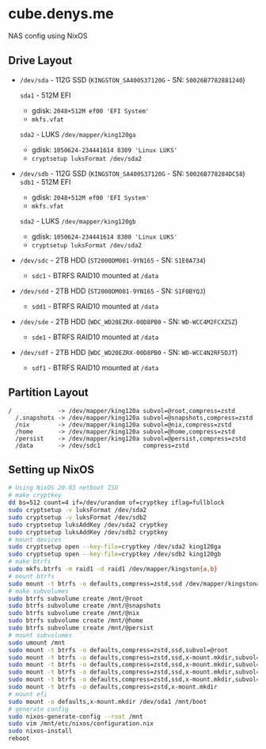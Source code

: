 # cube.denys.me

NAS config using NixOS

## Drive Layout

* `/dev/sda` - 112G SSD (`KINGSTON_SA400S37120G` - SN: `50026B7782881240`)

  `sda1` - 512M EFI
  - gdisk: `2048+512M ef00 'EFI System'`
  - `mkfs.vfat`

  `sda2` - LUKS `/dev/mapper/king120ga`
  - gdisk: `1050624-234441614 8309 'Linux LUKS'`
  - `cryptsetup luksFormat /dev/sda2`

* `/dev/sdb` - 112G SSD (`KINGSTON_SA400S37120G` - SN: `50026B778284DC58`)
  `sdb1` - 512M EFI
  - gdisk: `2048+512M ef00 'EFI System'`
  - `mkfs.vfat`

  `sda2` - LUKS `/dev/mapper/king120gb`
  - gdisk: `1050624-234441614 8300 'Linux LUKS'`
  - `cryptsetup luksFormat /dev/sda2`

* `/dev/sdc` - 2TB HDD (`ST2000DM001-9YN165` - SN: `S1E0A734`)
  - `sdc1` - BTRFS RAID10 mounted at `/data`
* `/dev/sdd` - 2TB HDD (`ST2000DM001-9YN165` - SN: `S1F0BYQJ`)
  - `sdd1` - BTRFS RAID10 mounted at `/data`
* `/dev/sde` - 2TB HDD (`WDC_WD20EZRX-00D8PB0` - SN: `WD-WCC4M2FCXZSZ`)
  - `sde1` - BTRFS RAID10 mounted at `/data`
* `/dev/sdf` - 2TB HDD (`WDC_WD20EZRX-00D8PB0` - SN: `WD-WCC4N2RF5DJT`)
  - `sdf1` - BTRFS RAID10 mounted at `/data`

## Partition Layout

```
/             -> /dev/mapper/king120a subvol=@root,compress=zstd
  /.snapshots -> /dev/mapper/king120a subvol=@snapshots,compress=zstd
  /nix        -> /dev/mapper/king120a subvol=@nix,compress=zstd
  /home       -> /dev/mapper/king120a subvol=@home,compress=zstd
  /persist    -> /dev/mapper/king120a subvol=@persist,compress=zstd
  /data       -> /dev/sdc1            compress=zstd
```

## Setting up NixOS

```sh
# Using NixOS 20.03 netboot ISO
# make cryptkey
dd bs=512 count=4 if=/dev/urandom of=cryptkey iflag=fullblock
sudo cryptsetup -v luksFormat /dev/sda2
sudo cryptsetup -v luksFormat /dev/sdb2
sudo cryptsetup luksAddKey /dev/sda2 cryptkey
sudo cryptsetup luksAddKey /dev/sdb2 cryptkey
# mount devices
sudo cryptsetup open --key-file=cryptkey /dev/sda2 king120ga
sudo cryptsetup open --key-file=cryptkey /dev/sdb2 king120gb
# make btrfs
sudo mkfs.btrfs -m raid1 -d raid1 /dev/mapper/kingston{a,b}
# mount btrfs
sudo mount -t btrfs -o defaults,compress=zstd,ssd /dev/mapper/kingstona /mnt
# make subvolumes
sudo btrfs subvolume create /mnt/@root
sudo btrfs subvolume create /mnt/@snapshots
sudo btrfs subvolume create /mnt/@nix
sudo btrfs subvolume create /mnt/@home
sudo btrfs subvolume create /mnt/@persist
# mount subvolumes
sudo umount /mnt
sudo mount -t btrfs -o defaults,compress=zstd,ssd,subvol=@root                    /dev/mapper/kingstona /mnt
sudo mount -t btrfs -o defaults,compress=zstd,ssd,x-mount.mkdir,subvol=@snapshots /dev/mapper/kingstonb /mnt/.snapshots
sudo mount -t btrfs -o defaults,compress=zstd,ssd,x-mount.mkdir,subvol=@nix       /dev/mapper/kingstonb /mnt/nix
sudo mount -t btrfs -o defaults,compress=zstd,ssd,x-mount.mkdir,subvol=@home      /dev/mapper/kingstonb /mnt/home
sudo mount -t btrfs -o defaults,compress=zstd,ssd,x-mount.mkdir,subvol=@persist   /dev/mapper/kingstonb /mnt/persist
sudo mount -t btrfs -o defaults,compress=zstd,x-mount.mkdir                       /dev/sdc1             /mnt/data
# mount efi
sudo mount -o defaults,x-mount.mkdir /dev/sda1 /mnt/boot
# generate config
sudo nixos-generate-config --root /mnt
sudo vim /mnt/etc/nixos/configuration.nix
sudo nixos-install
reboot
```

